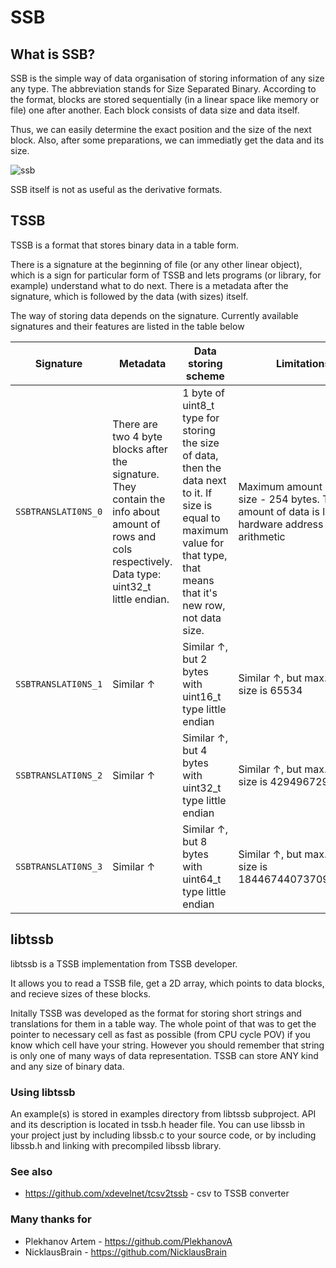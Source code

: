 # SSB

## What is SSB?

SSB is the simple way of data organisation of storing information of any size any type. The abbreviation stands for Size Separated Binary.
According to the format, blocks are stored sequentially (in a linear space like memory or file) one after another. Each block consists of data size and data itself.

Thus, we can easily determine the exact position and the size of the next block. Also, after some preparations, we can immediatly get the data and its size.

![ssb](https://user-images.githubusercontent.com/16417758/52917366-39d1c000-32f3-11e9-8f23-09cae1123a5b.png)

SSB itself is not as useful as the derivative formats.

## TSSB

TSSB is a format that stores binary data in a table form.

There is a signature at the beginning of file (or any other linear object), which is a sign for particular form of TSSB and lets programs (or library, for example) understand what to do next.
There is a metadata after the signature, which is followed by the data (with sizes) itself.

The way of storing data depends on the signature. Currently available signatures and their features are listed in the table below

|Signature|Metadata|Data storing scheme|Limitations|
|---|---|---|---|
|`SSBTRANSLATI0NS_0`|There are two 4 byte blocks after the signature. They contain the info about amount of rows and cols respectively. Data type: uint32_t little endian.|1 byte of uint8_t type for storing the size of data, then the data next to it. If size is equal to maximum value for that type, that means that it's new row, not data size.|Maximum amount of data size - 254 bytes. Total amount of data is limited by hardware address arithmetic
|`SSBTRANSLATI0NS_1`|Similar ↑|Similar ↑, but 2 bytes with uint16_t type little endian|Similar ↑, but max. data size is 65534|
|`SSBTRANSLATI0NS_2`|Similar ↑|Similar ↑, but 4 bytes with uint32_t type little endian|Similar ↑, but max. data size is 4294967294|
|`SSBTRANSLATI0NS_3`|Similar ↑|Similar ↑, but 8 bytes with uint64_t type little endian|Similar ↑, but max. data size is 18446744073709551614|

## libtssb

libtssb is a TSSB implementation from TSSB developer.

It allows you to read a TSSB file, get a 2D array, which points to data blocks, and recieve sizes of these blocks.

Initally TSSB was developed as the format for storing short strings and translations for them in a table way. The whole point of that was to get the pointer to necessary cell as fast as possible (from CPU cycle POV) if you know which cell have your string.
However you should remember that string is only one of many ways of data representation. TSSB can store ANY kind and any size of binary data.

### Using libtssb

An example(s) is stored in examples directory from libtssb subproject.
API and its description is located in tssb.h header file.
You can use libssb in your project just by including libssb.c to your source code, or by including libssb.h and linking with precompiled libssb library.

### See also

 * https://github.com/xdevelnet/tcsv2tssb - csv to TSSB converter

### Many thanks for

 * Plekhanov Artem - https://github.com/PlekhanovA
 * NicklausBrain - https://github.com/NicklausBrain 
